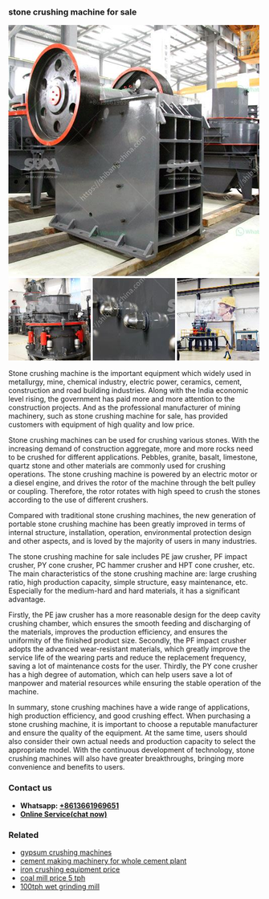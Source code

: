 <h3>stone crushing machine for sale</h3><img src='1708498415.jpg' alt=''><p>Stone crushing machine is the important equipment which widely used in metallurgy, mine, chemical industry, electric power, ceramics, cement, construction and road building industries. Along with the India economic level rising, the government has paid more and more attention to the construction projects. And as the professional manufacturer of mining machinery, such as stone crushing machine for sale, has provided customers with equipment of high quality and low price. </p><p>Stone crushing machines can be used for crushing various stones. With the increasing demand of construction aggregate, more and more rocks need to be crushed for different applications. Pebbles, granite, basalt, limestone, quartz stone and other materials are commonly used for crushing operations. The stone crushing machine is powered by an electric motor or a diesel engine, and drives the rotor of the machine through the belt pulley or coupling. Therefore, the rotor rotates with high speed to crush the stones according to the use of different crushers.</p><p>Compared with traditional stone crushing machines, the new generation of portable stone crushing machine has been greatly improved in terms of internal structure, installation, operation, environmental protection design and other aspects, and is loved by the majority of users in many industries. </p><p>The stone crushing machine for sale includes PE jaw crusher, PF impact crusher, PY cone crusher, PC hammer crusher and HPT cone crusher, etc. The main characteristics of the stone crushing machine are: large crushing ratio, high production capacity, simple structure, easy maintenance, etc. Especially for the medium-hard and hard materials, it has a significant advantage.</p><p>Firstly, the PE jaw crusher has a more reasonable design for the deep cavity crushing chamber, which ensures the smooth feeding and discharging of the materials, improves the production efficiency, and ensures the uniformity of the finished product size. Secondly, the PF impact crusher adopts the advanced wear-resistant materials, which greatly improve the service life of the wearing parts and reduce the replacement frequency, saving a lot of maintenance costs for the user. Thirdly, the PY cone crusher has a high degree of automation, which can help users save a lot of manpower and material resources while ensuring the stable operation of the machine.</p><p>In summary, stone crushing machines have a wide range of applications, high production efficiency, and good crushing effect. When purchasing a stone crushing machine, it is important to choose a reputable manufacturer and ensure the quality of the equipment. At the same time, users should also consider their own actual needs and production capacity to select the appropriate model. With the continuous development of technology, stone crushing machines will also have greater breakthroughs, bringing more convenience and benefits to users.</p><h3>Contact us</h3><ul><li><strong>Whatsapp:&nbsp;<a href="https://wa.me/8613661969651">+8613661969651</a></strong></li><li><a href="https://swt.shibang-china.com/?git&amp;zhl&amp;stone crushing machine for sale"><strong>Online Service(chat now)</strong></a></li></ul><h3>Related</h3><ul><li><a href='gypsum crushing machines.md'>gypsum crushing machines</a></li><li><a href='cement making machinery for whole cement plant.md'>cement making machinery for whole cement plant</a></li><li><a href='iron crushing equipment price.md'>iron crushing equipment price</a></li><li><a href='coal mill price 5 tph.md'>coal mill price 5 tph</a></li><li><a href='100tph wet grinding mill.md'>100tph wet grinding mill</a></li></ul>